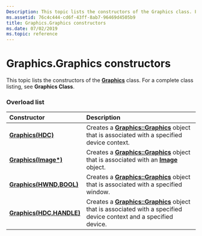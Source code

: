 ```yaml
---
Description: This topic lists the constructors of the Graphics class. For a complete class listing, see Graphics Class.
ms.assetid: 76c4c444-cd6f-43ff-8ab7-96469d4505b9
title: Graphics.Graphics constructors
ms.date: 07/02/2019
ms.topic: reference
---
```


# Graphics.Graphics constructors

This topic lists the constructors of the [**Graphics**](/windows/win32/api/gdiplusgraphics/nl-gdiplusgraphics-graphics) class. For a complete class listing, see **Graphics Class**.

### Overload list



| Constructor                                                                   | Description                                                                                                                                                                        |
|:------------------------------------------------------------------------------|:-----------------------------------------------------------------------------------------------------------------------------------------------------------------------------------|
| [**Graphics(HDC)**](/previous-versions//ms536160(v=vs.85))                | Creates a [**Graphics::Graphics**](/previous-versions//ms536160(v=vs.85)) object that is associated with a specified device context.<br/>                                |
| [**Graphics(Image\*)**](/windows/win32/api/gdiplusgraphics/nf-gdiplusgraphics-graphics-graphics(inimage))          | Creates a [**Graphics::Graphics**](/windows/win32/api/gdiplusgraphics/nf-gdiplusgraphics-graphics-graphics(inimage)) object that is associated with an [**Image**](/windows/win32/api/gdiplusheaders/nl-gdiplusheaders-image) object.<br/>   |
| [**Graphics(HWND,BOOL)**](/windows/win32/api/gdiplusgraphics/nf-gdiplusgraphics-graphics-graphics(inhwnd_inbool))     | Creates a [**Graphics::Graphics**](/windows/win32/api/gdiplusgraphics/nf-gdiplusgraphics-graphics-graphics(inhwnd_inbool)) object that is associated with a specified window.<br/>                                   |
| [**Graphics(HDC,HANDLE)**](/windows/win32/api/gdiplusgraphics/nf-gdiplusgraphics-graphics-graphics(inhdc_inhandle)) | Creates a [**Graphics::Graphics**](/windows/win32/api/gdiplusgraphics/nf-gdiplusgraphics-graphics-graphics(inhdc_inhandle)) object that is associated with a specified device context and a specified device.<br/> |



 

 